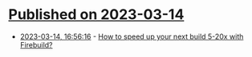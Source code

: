 # [Published on 2023-03-14](index.md)

* [2023-03-14, 16:56:16](https://lobste.rs/s/tjbrcc/how_speed_up_your_next_build_5_20x_with) - [How to speed up your next build 5-20x with Firebuild?](https://balintreczey.hu/blog/how-to-speed-up-your-next-build-with-firebuild/)
